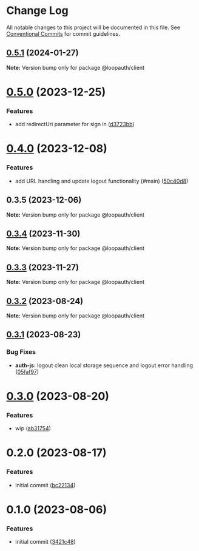 # Change Log

All notable changes to this project will be documented in this file.
See [Conventional Commits](https://conventionalcommits.org) for commit guidelines.

## [0.5.1](https://github.com/betaly/loopauth-js/compare/@loopauth/client@0.5.0...@loopauth/client@0.5.1) (2024-01-27)

**Note:** Version bump only for package @loopauth/client





# [0.5.0](https://github.com/betaly/loopauth-js/compare/@loopauth/client@0.4.0...@loopauth/client@0.5.0) (2023-12-25)


### Features

* add redirectUri parameter for sign in ([d3723bb](https://github.com/betaly/loopauth-js/commit/d3723bb8a4937441752dd2c4b41a4c8d412aa157))





# [0.4.0](https://github.com/betaly/loopauth-js/compare/@loopauth/client@0.3.5...@loopauth/client@0.4.0) (2023-12-08)


### Features

* add URL handling and update logout functionality (#main) ([50c40d8](https://github.com/betaly/loopauth-js/commit/50c40d827abbaf7b7ff4e5696d796cbafdcdf163))





## 0.3.5 (2023-12-06)

**Note:** Version bump only for package @loopauth/client





## [0.3.4](https://github.com/betaly/loopauth-js/compare/@loopauth/client@0.3.3...@loopauth/client@0.3.4) (2023-11-30)

**Note:** Version bump only for package @loopauth/client





## [0.3.3](https://github.com/betaly/loopauth-js/compare/@loopauth/client@0.3.2...@loopauth/client@0.3.3) (2023-11-27)

**Note:** Version bump only for package @loopauth/client





## [0.3.2](https://github.com/betaly/loopauth-js/compare/@loopauth/client@0.3.1...@loopauth/client@0.3.2) (2023-08-24)

**Note:** Version bump only for package @loopauth/client





## [0.3.1](https://github.com/betaly/loopauth-js/compare/@loopauth/client@0.3.0...@loopauth/client@0.3.1) (2023-08-23)


### Bug Fixes

* **auth-js:** logout clean local storage sequence and logout error handling ([05faf97](https://github.com/betaly/loopauth-js/commit/05faf977ed42576de5987fb913a10034c270c3ee))





# [0.3.0](https://github.com/betaly/loopauth-js/compare/@loopauth/client@0.2.0...@loopauth/client@0.3.0) (2023-08-20)


### Features

* wip ([ab31754](https://github.com/betaly/loopauth-js/commit/ab31754ee965c6a2f7bab7299cc84bfcda3175fe))





# 0.2.0 (2023-08-17)


### Features

* initial commit ([bc22134](https://github.com/betaly/loopauth-js/commit/bc221345d4fd004234c6ebbf44f13dc6790a388f))





# 0.1.0 (2023-08-06)


### Features

* initial commit ([3421c48](https://gitr.net/betaly/loopx/commits/3421c48046c094d0f6e1e68a2fbf35b5facd6736))
